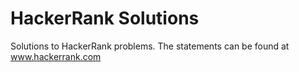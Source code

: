 # HackerRank Solutions

Solutions to HackerRank problems. The statements can be found at www.hackerrank.com
